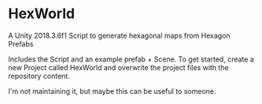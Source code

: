 # HexWorld
A Unity 2018.3.6f1 Script to generate hexagonal maps from Hexagon Prefabs

Includes the Script and an example prefab + Scene. To get started, create a new Project called HexWorld and overwrite the project files with the repository content.

I'm not maintaining it, but maybe this can be useful to someone.
